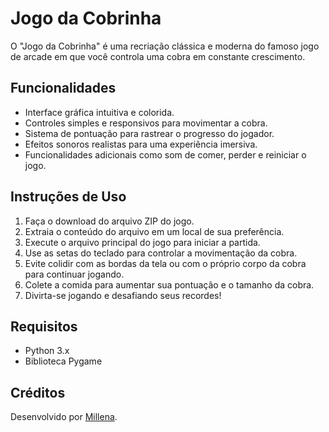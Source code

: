 # Jogo da Cobrinha

O "Jogo da Cobrinha" é uma recriação clássica e moderna do famoso jogo de arcade em que você controla uma cobra em constante crescimento.

## Funcionalidades

- Interface gráfica intuitiva e colorida.
- Controles simples e responsivos para movimentar a cobra.
- Sistema de pontuação para rastrear o progresso do jogador.
- Efeitos sonoros realistas para uma experiência imersiva.
- Funcionalidades adicionais como som de comer, perder e reiniciar o jogo.


## Instruções de Uso

1. Faça o download do arquivo ZIP do jogo.
2. Extraia o conteúdo do arquivo em um local de sua preferência.
3. Execute o arquivo principal do jogo para iniciar a partida.
4. Use as setas do teclado para controlar a movimentação da cobra.
5. Evite colidir com as bordas da tela ou com o próprio corpo da cobra para continuar jogando.
6. Colete a comida para aumentar sua pontuação e o tamanho da cobra.
7. Divirta-se jogando e desafiando seus recordes!

## Requisitos

- Python 3.x
- Biblioteca Pygame

## Créditos

Desenvolvido por [Millena](https://github.com/millapinheiro).

